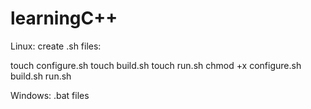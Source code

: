 # learningC++
Linux:
create .sh files: 

touch configure.sh
touch build.sh
touch run.sh
chmod +x configure.sh build.sh run.sh

Windows:
.bat files